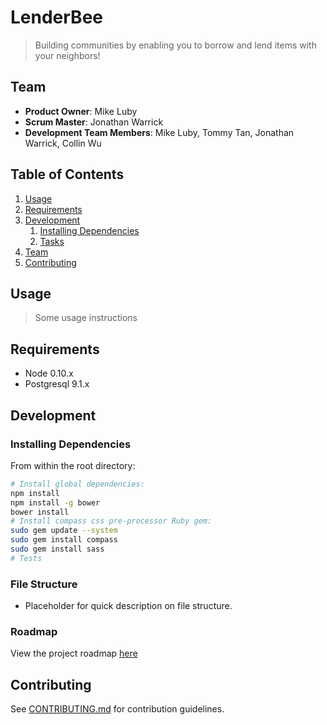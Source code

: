 # LenderBee

> Building communities by enabling you to borrow and lend items with your neighbors!  

## Team

  - __Product Owner__: Mike Luby
  - __Scrum Master__: Jonathan Warrick
  - __Development Team Members__: Mike Luby, Tommy Tan, Jonathan Warrick, Collin Wu

## Table of Contents

1. [Usage](#Usage)
1. [Requirements](#requirements)
1. [Development](#development)
    1. [Installing Dependencies](#installing-dependencies)
    1. [Tasks](#tasks)
1. [Team](#team)
1. [Contributing](#contributing)

## Usage

> Some usage instructions

## Requirements

- Node 0.10.x
- Postgresql 9.1.x

## Development

### Installing Dependencies

From within the root directory:

```sh
# Install global dependencies:
npm install
npm install -g bower
bower install
# Install compass css pre-processor Ruby gem:
sudo gem update --system
sudo gem install compass
sudo gem install sass
# Tests

```

### File Structure

- Placeholder for quick description on file structure.

### Roadmap

View the project roadmap [here](https://github.com/BraveBeehive/LenderBee/issues)


## Contributing

See [CONTRIBUTING.md](CONTRIBUTING.md) for contribution guidelines.
